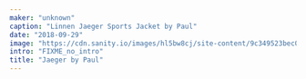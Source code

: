 ```yaml
---
maker: "unknown"
caption: "Linnen Jaeger Sports Jacket by Paul"
date: "2018-09-29"
image: "https://cdn.sanity.io/images/hl5bw8cj/site-content/9c349523bec04956439c08aded9408c5acd21a13-1640x2272.jpg"
intro: "FIXME_no_intro"
title: "Jaeger by Paul"
---
```



